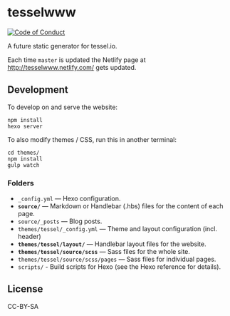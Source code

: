 # tesselwww

[![Code of Conduct](https://img.shields.io/badge/%E2%9D%A4-code%20of%20conduct-blue.svg?style=flat)](https://github.com/tessel/project/blob/master/CONDUCT.md)

A future static generator for tessel.io.

Each time `master` is updated the Netlify page at http://tesselwww.netlify.com/ gets updated.

## Development

To develop on and serve the website:

```
npm install
hexo server
```

To also modify themes / CSS, run this in another terminal:

```
cd themes/
npm install
gulp watch
```

### Folders

- `_config.yml` — Hexo configuration.
- **`source/`** — Markdown or Handlebar (.hbs) files for the content of each page.
- `source/_posts` — Blog posts.
- `themes/tessel/_config.yml` — Theme and layout configuration (incl. header)
- **`themes/tessel/layout/`** — Handlebar layout files for the website.
- **`themes/tessel/source/scss`** — Sass files for the whole site.
- `themes/tessel/source/scss/pages` — Sass files for individual pages.
- `scripts/` - Build scripts for Hexo (see the Hexo reference for details).

## License

CC-BY-SA
